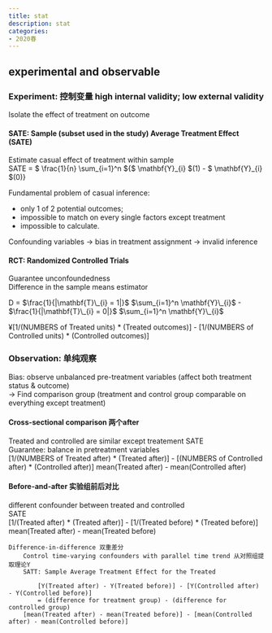 ```yaml
---
title: stat
description: stat
categories: 
- 2020春
---
```

## experimental and observable

### Experiment: 控制变量 high internal validity; low external validity  
Isolate the effect of treatment on outcome  

#### SATE: Sample (subset used in the study) Average Treatment Effect (SATE)  
Estimate casual effect of treatment within sample  
SATE = $ \frac{1}{n} \sum_{i=1}^n ${$ \mathbf{Y}\_{i} $(1) - $ \mathbf{Y}\_{i} $(0)}  

Fundamental problem of casual inference:  
* only 1 of 2 potential outcomes;  
* impossible to match on every single factors except treatment  
* impossible to calculate.  

Confounding variables -> bias in treatment assignment -> invalid inference  
		
#### RCT: Randomized Controlled Trials
Guarantee unconfoundedness  
Difference in the sample means estimator  

D = 
$\frac{1}{|\mathbf{T}\_{i} = 1|}$  $\sum_{i=1}^n \mathbf{Y}\_{i}$ - $\frac{1}{|\mathbf{T}\_{i} = 0|}$  $\sum_{i=1}^n \mathbf{Y}\_{i}$ 

¥[1/(NUMBERS of Treated units) * (Treated outcomes)] - [1/(NUMBERS of Controlled units) * (Controlled outcomes)]


### Observation: 单纯观察
Bias: observe unbalanced pre-treatment variables (affect both treatment status & outcome)  
-> Find comparison group (treatment and control group comparable on everything except treatment)  
#### Cross-sectional comparison 两个after
Treated and controlled are similar except treatement
SATE  
Guarantee: balance in pretreatment variables  
[1/(NUMBERS of Treated after) * (Treated after)] - [(NUMBERS of Controlled after) * (Controlled after)]
		mean(Treated after) - mean(Controlled after)
		
#### Before-and-after 实验组前后对比
different confounder between treated and controlled  
SATE  
[1/(Treated after) * (Treated after)] - [1/(Treated before) * (Treated before)]  
		mean(Treated after) - mean(Treated before)
	
	
	Difference-in-difference 双重差分
		Control time-varying confounders with parallel time trend 从对照组提取理论Y
		SATT: Sample Average Treatment Effect for the Treated
		
			[Y(Treated after) - Y(Treated before)] - [Y(Controlled after) - Y(Controlled before)]
			= (difference for treatment group) - (difference for controlled group)
		[mean(Treated after) - mean(Treated before)] - [mean(Controlled after) - mean(Controlled before)]
